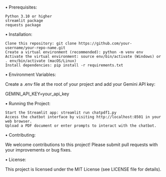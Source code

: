 • Prerequisites:

    Python 3.10 or higher
    streamlit package
    requests package

• Installation:

    Clone this repository: git clone https://github.com/your-username/your-repo-name.git
    Create a virtual environment (recommended): python -m venv env
    Activate the virtual environment: source env/bin/activate (Windows) or . env/bin/activate (macOS/Linux)
    Install dependencies: pip install -r requirements.txt

• Environment Variables:

Create a .env file at the root of your project and add your Gemini API key:

GEMINI_API_KEY=your_api_key

• Running the Project:

    Start the Streamlit app: streamlit run chatpdf1.py
    Access the chatbot interface by visiting http://localhost:8501 in your web browser.
    Upload a PDF document or enter prompts to interact with the chatbot.

• Contributing:

We welcome contributions to this project! Please submit pull requests with your improvements or bug fixes.

• License:

This project is licensed under the MIT License (see LICENSE file for details).
